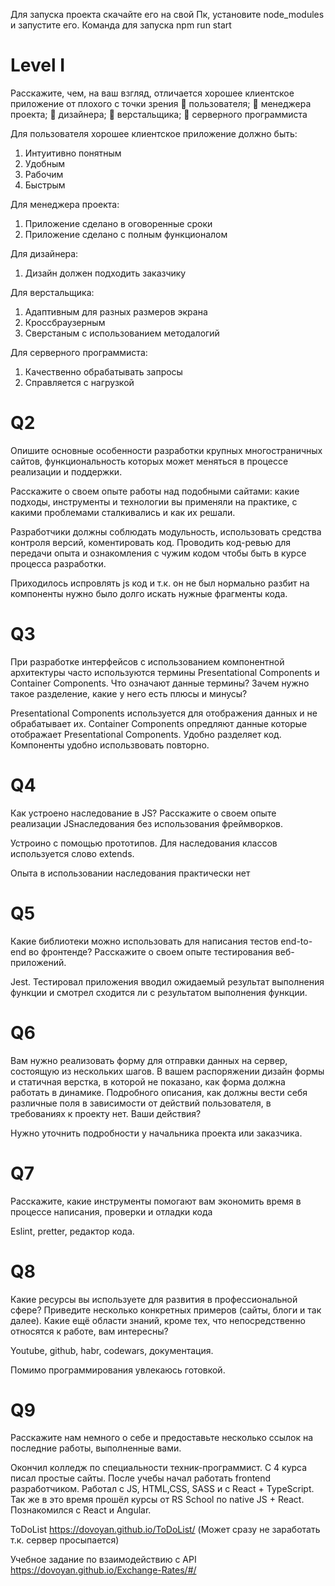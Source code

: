 Для запуска проекта скачайте его на свой Пк, установите node_modules и запустите его. Команда для запуска npm run start

# Level I

Расскажите, чем, на ваш взгляд, отличается хорошее клиентское приложение от
плохого с точки зрения
 пользователя;
 менеджера проекта;
 дизайнера;
 верстальщика;
 серверного программиста

Для пользователя хорошее клиентское приложение должно быть:

1. Интуитивно понятным
2. Удобным
3. Рабочим
4. Быстрым

Для менеджера проекта:

1. Приложение сделано в оговоренные сроки
2. Приложение сделано с полным функционалом

Для дизайнера:

1. Дизайн должен подходить заказчику

Для верстальщика:

1. Адаптивным для разных размеров экрана
2. Кроссбраузерным
3. Сверстаным с использованием методалогий

Для серверного программиста:

1. Качественно обрабатывать запросы
2. Справляется с нагрузкой

# Q2

Опишите основные особенности разработки крупных многостраничных сайтов,
функциональность которых может меняться в процессе реализации и поддержки.

Расскажите о своем опыте работы над подобными сайтами: какие подходы,
инструменты и технологии вы применяли на практике, с какими проблемами
сталкивались и как их решали.

Разработчики должны соблюдать модульность, использовать средства контроля версий, коментировать код. Проводить код-ревью для передачи опыта
и ознакомления с чужим кодом чтобы быть в курсе процесса разработки.

Приходилось испровлять js код и т.к. он не был нормально разбит на компоненты нужно было долго искать нужные фрагменты кода.

# Q3

При разработке интерфейсов с использованием компонентной архитектуры часто
используются термины Presentational Сomponents и Сontainer Сomponents. Что
означают данные термины? Зачем нужно такое разделение, какие у него есть плюсы и
минусы?

Presentational Сomponents используется для отображения данных и не обрабатывает их.
Сontainer Сomponents опредляют данные которые отображает Presentational Сomponents.
Удобно разделяет код. Компоненты удобно использвовать повторно.

# Q4

Как устроено наследование в JS? Расскажите о своем опыте реализации JSнаследования без использования фреймворков.

Устроино с помощью прототипов. Для наследования классов используется слово extends.

Опыта в использовании наследования практически нет

# Q5

Какие библиотеки можно использовать для написания тестов end-to-end во
фронтенде? Расскажите о своем опыте тестирования веб-приложений.

Jest. Тестировал приложения вводил ожидаемый результат выполнения функции и смотрел сходится ли с результатом выполнения функции.

# Q6

Вам нужно реализовать форму для отправки данных на сервер, состоящую из
нескольких шагов. В вашем распоряжении дизайн формы и статичная верстка, в
которой не показано, как форма должна работать в динамике. Подробного описания,
как должны вести себя различные поля в зависимости от действий пользователя, в
требованиях к проекту нет. Ваши действия?

Нужно уточнить подробности у начальника проекта или заказчика.

# Q7

Расскажите, какие инструменты помогают вам экономить время в процессе
написания, проверки и отладки кода

Eslint, pretter, редактор кода.

# Q8

Какие ресурсы вы используете для развития в профессиональной сфере? Приведите
несколько конкретных примеров (сайты, блоги и так далее).
Какие ещё области знаний, кроме тех, что непосредственно относятся к работе, вам
интересны?

Youtube, github, habr, codewars, документация.

Помимо программирования увлекаюсь готовкой.

# Q9

Расскажите нам немного о себе и предоставьте несколько ссылок на последние
работы, выполненные вами.

Окончил колледж по специальности техник-программист. С 4 курса писал простые сайты. После учебы начал работать frontend разработчиком. Работал с JS, HTML,CSS, SASS и с React + TypeScript.
Так же в это время прошёл курсы от RS School по native JS + React. Познакомился с React и Angular.

ToDoList https://dovoyan.github.io/ToDoList/ (Может сразу не заработать т.к. сервер просыпается)

Учебное задание по взаимодействию с API https://dovoyan.github.io/Exchange-Rates/#/
